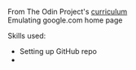 From The Odin Project's [curriculum](http://www.theodinproject.com/courses/web-development-101/lessons/html-css)</br>
Emulating google.com home page

Skills used:
 - Setting up GitHub repo
 - 
